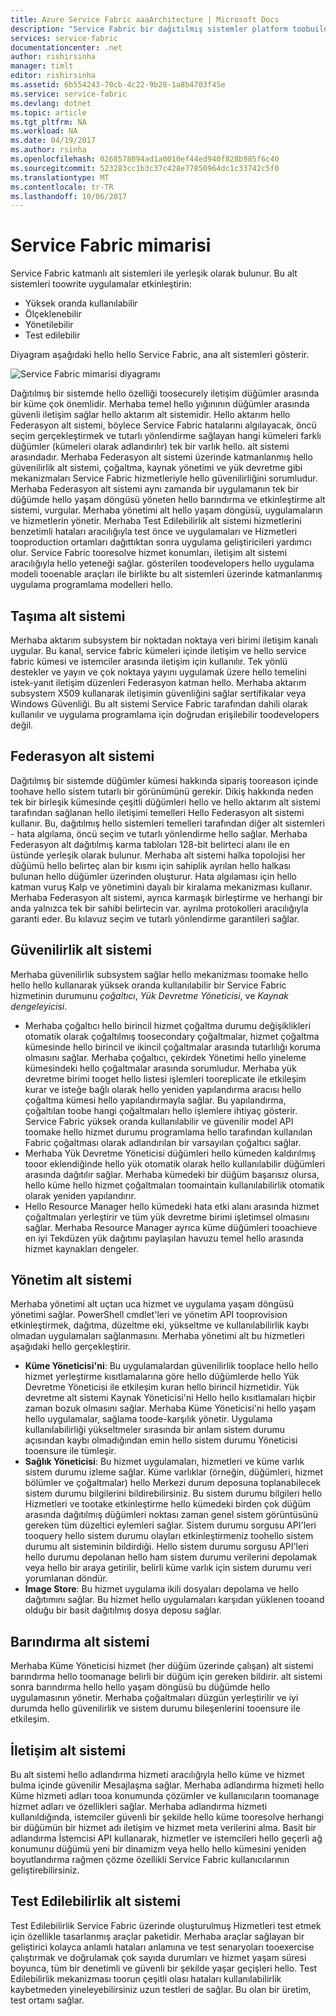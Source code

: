 ```yaml
---
title: Azure Service Fabric aaaArchitecture | Microsoft Docs
description: "Service Fabric bir dağıtılmış sistemler platform toobuild ölçeklenebilir, güvenilir ve kolay yönetilen uygulamaları hello bulut için kullanılır. Bu makalede, Service Fabric hello mimarisi gösterilmektedir."
services: service-fabric
documentationcenter: .net
author: rishirsinha
manager: timlt
editor: rishirsinha
ms.assetid: 6b554243-70cb-4c22-9b28-1a8b4703f45e
ms.service: service-fabric
ms.devlang: dotnet
ms.topic: article
ms.tgt_pltfrm: NA
ms.workload: NA
ms.date: 04/19/2017
ms.author: rsinha
ms.openlocfilehash: 0268578094ad1a0010ef44ed940f828b985f6c40
ms.sourcegitcommit: 523283cc1b3c37c428e77850964dc1c33742c5f0
ms.translationtype: MT
ms.contentlocale: tr-TR
ms.lasthandoff: 10/06/2017
---
```

# <a name="service-fabric-architecture"></a>Service Fabric mimarisi
Service Fabric katmanlı alt sistemleri ile yerleşik olarak bulunur. Bu alt sistemleri toowrite uygulamalar etkinleştirin:

* Yüksek oranda kullanılabilir
* Ölçeklenebilir
* Yönetilebilir
* Test edilebilir

Diyagram aşağıdaki hello hello Service Fabric, ana alt sistemleri gösterir.

![Service Fabric mimarisi diyagramı](media/service-fabric-architecture/service-fabric-architecture.png)

Dağıtılmış bir sistemde hello özelliği toosecurely iletişim düğümler arasında bir küme çok önemlidir. Merhaba temel hello yığınının düğümler arasında güvenli iletişim sağlar hello aktarım alt sistemidir. Hello aktarım hello Federasyon alt sistemi, böylece Service Fabric hatalarını algılayacak, öncü seçim gerçekleştirmek ve tutarlı yönlendirme sağlayan hangi kümeleri farklı düğümler (kümeleri olarak adlandırılır) tek bir varlık hello. alt sistemi arasındadır. Merhaba Federasyon alt sistemi üzerinde katmanlanmış hello güvenilirlik alt sistemi, çoğaltma, kaynak yönetimi ve yük devretme gibi mekanizmaları Service Fabric hizmetleriyle hello güvenilirliğini sorumludur. Merhaba Federasyon alt sistemi aynı zamanda bir uygulamanın tek bir düğümde hello yaşam döngüsü yöneten hello barındırma ve etkinleştirme alt sistemi, vurgular. Merhaba yönetimi alt hello yaşam döngüsü, uygulamaların ve hizmetlerin yönetir. Merhaba Test Edilebilirlik alt sistemi hizmetlerini benzetimli hataları aracılığıyla test önce ve uygulamaları ve Hizmetleri tooproduction ortamları dağıttıktan sonra uygulama geliştiricileri yardımcı olur. Service Fabric tooresolve hizmet konumları, iletişim alt sistemi aracılığıyla hello yeteneği sağlar. gösterilen toodevelopers hello uygulama modeli tooenable araçları ile birlikte bu alt sistemleri üzerinde katmanlanmış uygulama programlama modelleri hello.

## <a name="transport-subsystem"></a>Taşıma alt sistemi
Merhaba aktarım subsystem bir noktadan noktaya veri birimi iletişim kanalı uygular. Bu kanal, service fabric kümeleri içinde iletişim ve hello service fabric kümesi ve istemciler arasında iletişim için kullanılır. Tek yönlü destekler ve yayın ve çok noktaya yayını uygulamak üzere hello temelini istek-yanıt iletişim düzenleri Federasyon katman hello. Merhaba aktarım subsystem X509 kullanarak iletişimin güvenliğini sağlar sertifikalar veya Windows Güvenliği. Bu alt sistemi Service Fabric tarafından dahili olarak kullanılır ve uygulama programlama için doğrudan erişilebilir toodevelopers değil.

## <a name="federation-subsystem"></a>Federasyon alt sistemi
Dağıtılmış bir sistemde düğümler kümesi hakkında sipariş tooreason içinde toohave hello sistem tutarlı bir görünümünü gerekir. Dikiş hakkında neden tek bir birleşik kümesinde çeşitli düğümleri hello ve hello aktarım alt sistemi tarafından sağlanan hello iletişimi temelleri Hello Federasyon alt sistemi kullanır. Bu, dağıtılmış hello sistemleri temelleri tarafından diğer alt sistemleri - hata algılama, öncü seçim ve tutarlı yönlendirme hello sağlar. Merhaba Federasyon alt dağıtılmış karma tabloları 128-bit belirteci alanı ile en üstünde yerleşik olarak bulunur. Merhaba alt sistemi halka topolojisi her düğümü hello belirteç alan bir kısmı için sahiplik ayrılan hello halkası bulunan hello düğümler üzerinden oluşturur. Hata algılaması için hello katman vuruş Kalp ve yönetimini dayalı bir kiralama mekanizması kullanır. Merhaba Federasyon alt sistemi, ayrıca karmaşık birleştirme ve herhangi bir anda yalnızca tek bir sahibi belirtecin var. ayrılma protokolleri aracılığıyla garanti eder. Bu kılavuz seçim ve tutarlı yönlendirme garantileri sağlar.

## <a name="reliability-subsystem"></a>Güvenilirlik alt sistemi
Merhaba güvenilirlik subsystem sağlar hello mekanizması toomake hello hello hello kullanarak yüksek oranda kullanılabilir bir Service Fabric hizmetinin durumunu *çoğaltıcı*, *Yük Devretme Yöneticisi*, ve  *Kaynak dengeleyicisi*.

* Merhaba çoğaltıcı hello birincil hizmet çoğaltma durumu değişiklikleri otomatik olarak çoğaltılmış toosecondary çoğaltmalar, hizmet çoğaltma kümesinde hello birincil ve ikincil çoğaltmalar arasında tutarlılığı koruma olmasını sağlar. Merhaba çoğaltıcı, çekirdek Yönetimi hello yineleme kümesindeki hello çoğaltmalar arasında sorumludur. Merhaba yük devretme birimi tooget hello listesi işlemleri tooreplicate ile etkileşim kurar ve isteğe bağlı olarak hello yeniden yapılandırma aracısı hello çoğaltma kümesi hello yapılandırmayla sağlar. Bu yapılandırma, çoğaltılan toobe hangi çoğaltmaları hello işlemlere ihtiyaç gösterir. Service Fabric yüksek oranda kullanılabilir ve güvenilir model API toomake hello hizmet durumu programlama hello tarafından kullanılan Fabric çoğaltması olarak adlandırılan bir varsayılan çoğaltıcı sağlar.
* Merhaba Yük Devretme Yöneticisi düğümleri hello kümeden kaldırılmış tooor eklendiğinde hello yük otomatik olarak hello kullanılabilir düğümleri arasında dağıtılır sağlar. Merhaba kümedeki bir düğüm başarısız olursa, hello küme hello hizmet çoğaltmaları toomaintain kullanılabilirlik otomatik olarak yeniden yapılandırır.
* Hello Resource Manager hello kümedeki hata etki alanı arasında hizmet çoğaltmaları yerleştirir ve tüm yük devretme birimi işletimsel olmasını sağlar. Merhaba Resource Manager ayrıca küme düğümleri tooachieve en iyi Tekdüzen yük dağıtımı paylaşılan havuzu temel hello arasında hizmet kaynakları dengeler.

## <a name="management-subsystem"></a>Yönetim alt sistemi
Merhaba yönetimi alt uçtan uca hizmet ve uygulama yaşam döngüsü yönetimi sağlar. PowerShell cmdlet'leri ve yönetim API tooprovision etkinleştirmek, dağıtma, düzeltme eki, yükseltme ve kullanılabilirlik kaybı olmadan uygulamaları sağlanmasını. Merhaba yönetimi alt bu hizmetleri aşağıdaki hello gerçekleştirir.

* **Küme Yöneticisi'ni**: Bu uygulamalardan güvenilirlik tooplace hello hello hizmet yerleştirme kısıtlamalarına göre hello düğümlerde hello Yük Devretme Yöneticisi ile etkileşim kuran hello birincil hizmetidir. Yük devretme alt sistemi Kaynak Yöneticisi'ni Hello hello kısıtlamaları hiçbir zaman bozuk olmasını sağlar. Merhaba Küme Yöneticisi'ni hello yaşam hello uygulamalar, sağlama toode-karşılık yönetir. Uygulama kullanılabilirliği yükseltmeler sırasında bir anlam sistem durumu açısından kaybı olmadığından emin hello sistem durumu Yöneticisi tooensure ile tümleşir.
* **Sağlık Yöneticisi**: Bu hizmet uygulamaları, hizmetleri ve küme varlık sistem durumu izleme sağlar. Küme varlıklar (örneğin, düğümleri, hizmet bölümler ve çoğaltmalar) hello Merkezi durum deposuna toplanabilecek sistem durumu bilgilerini bildirebilirsiniz. Bu sistem durumu bilgileri hello Hizmetleri ve tootake etkinleştirme hello kümedeki birden çok düğüm arasında dağıtılmış düğümleri noktası zaman genel sistem görüntüsünü gereken tüm düzeltici eylemleri sağlar. Sistem durumu sorgusu API'leri tooquery hello sistem durumu olayları etkinleştirmeniz toohello sistem durumu alt sisteminin bildirdiği. Hello sistem durumu sorgusu API'leri hello durumu depolanan hello ham sistem durumu verilerini depolamak veya hello bir araya getirilir, belirli küme varlık için sistem durumu veri yorumlanan döndür.
* **Image Store**: Bu hizmet uygulama ikili dosyaları depolama ve hello dağıtımını sağlar. Bu hizmet hello uygulamaları karşıdan yüklenen tooand olduğu bir basit dağıtılmış dosya deposu sağlar.

## <a name="hosting-subsystem"></a>Barındırma alt sistemi
Merhaba Küme Yöneticisi hizmet (her düğüm üzerinde çalışan) alt sistemi barındırma hello toomanage belirli bir düğüm için gereken bildirir. alt sistemi sonra barındırma hello hello yaşam döngüsü bu düğümde hello uygulamasının yönetir. Merhaba çoğaltmaları düzgün yerleştirilir ve iyi durumda hello güvenilirlik ve sistem durumu bileşenlerini tooensure ile etkileşim.

## <a name="communication-subsystem"></a>İletişim alt sistemi
Bu alt sistemi hello adlandırma hizmeti aracılığıyla hello küme ve hizmet bulma içinde güvenilir Mesajlaşma sağlar. Merhaba adlandırma hizmeti hello Küme hizmeti adları tooa konumunda çözümler ve kullanıcıların toomanage hizmet adları ve özellikleri sağlar. Merhaba adlandırma hizmeti kullanıldığında, istemciler güvenli bir şekilde hello küme tooresolve herhangi bir düğümün bir hizmet adı iletişim ve hizmet meta verilerini alma. Basit bir adlandırma İstemcisi API kullanarak, hizmetler ve istemcileri hello geçerli ağ konumunu düğümü yeni bir dinamizm veya hello hello kümesini yeniden boyutlandırma rağmen çözme özellikli Service Fabric kullanıcılarının geliştirebilirsiniz.

## <a name="testability-subsystem"></a>Test Edilebilirlik alt sistemi
Test Edilebilirlik Service Fabric üzerinde oluşturulmuş Hizmetleri test etmek için özellikle tasarlanmış araçlar paketidir. Merhaba araçlar sağlayan bir geliştirici kolayca anlamlı hataları anlamına ve test senaryoları tooexercise çalıştırmak ve doğrulamak çok sayıda durumları ve hizmet yaşam süresi boyunca, tüm bir denetimli ve güvenli bir şekilde yaşar geçişleri hello. Test Edilebilirlik mekanizması toorun çeşitli olası hataları kullanılabilirlik kaybetmeden yineleyebilirsiniz uzun testleri de sağlar. Bu olan bir üretim, test ortamı sağlar.

